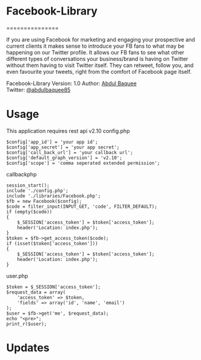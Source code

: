 # Facebook-Library
===============

If you are using Facebook for marketing and engaging your prospective and current clients it makes sense to introduce your FB fans to what may be happening on our Twitter profile. It allows our FB fans to see what other different types of conversations your business/brand is having on Twitter without them having to visit Twitter itself. They can retweet, follow you, and even favourite your tweets, right from the comfort of Facebook page itself.

Facebook-Library
Version: 1.0
Author: [Abdul Baquee](http://www.webgrapple.com/)  
Twitter: [@abdulbaquee85](http://www.twitter.com/abdulbaquee85)

Usage
===============
This application requires rest api v2.10
config.php
```
$config['app_id'] = 'your app id';
$config['app_secret'] = 'your app secret';
$config['call_back_url'] = 'your callback url';
$config['default_graph_version'] = 'v2.10';
$config['scope'] = 'comma seperated extended permission';
```
callbackphp
```
session_start();
include './config.php';
include './libraries/Facebook.php';
$fb = new Facebook($config);
$code = filter_input(INPUT_GET, 'code', FILTER_DEFAULT);
if (empty($code))
{
    $_SESSION['access_token'] = $token['access_token'];
    header('Location: index.php');
}
$token = $fb->get_access_token($code);
if (isset($token['access_token']))
{
    $_SESSION['access_token'] = $token['access_token'];
    header('Location: index.php');
}
```
user.php
```
$token = $_SESSION['access_token'];
$request_data = array(
    'access_token' => $token,
    'fields' => array('id', 'name', 'email')
);
$user = $fb->get('me', $request_data);
echo "<pre>";
print_r($user);
```

Updates
===============
